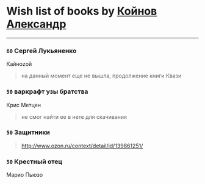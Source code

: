# Wish list of books by [Койнов Александр](http://vk.com/id414040473)
---

### `60` Сергей Лукьяненко
Кайноzой
> на данный момент еще не вышла, продолжение книги Квази

### `50` варкрафт узы братства
Крис Метцен
> не смог найти ее в нете для скачивания

### `50` Защитники
> http://www.ozon.ru/context/detail/id/139861251/

### `50` Крестный отец
Марио Пьюзо

